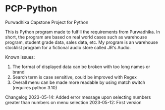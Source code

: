 # PCP-Python
Purwadhika Capstone Project for Python

This is Python program made to fulfill the requirements from Purwadhika.
In short, the program are based on real world cases such as warehouse program, student grade data, sales data, etc.
My program is an warehouse stocklist program for a fictional audio store called JR's Audio.

Known issues:
1. The format of displayed data can be broken with too long names or brand
2. Search term is case sensitive, could be improved with Regex
3. Overall menu can be made more readable by using match switch (requires python 3.10)

Changelog
2023-05-14: Added error message upon selecting numbers greater than numbers on menu selection
2023-05-12: First version
